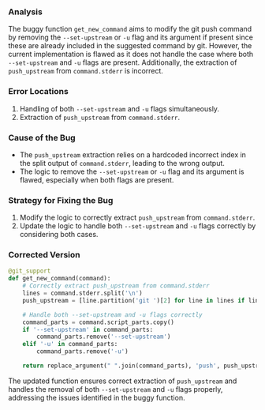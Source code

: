 ### Analysis
The buggy function `get_new_command` aims to modify the git push command by removing the `--set-upstream` or `-u` flag and its argument if present since these are already included in the suggested command by git. However, the current implementation is flawed as it does not handle the case where both `--set-upstream` and `-u` flags are present. Additionally, the extraction of `push_upstream` from `command.stderr` is incorrect.

### Error Locations
1. Handling of both `--set-upstream` and `-u` flags simultaneously.
2. Extraction of `push_upstream` from `command.stderr`.

### Cause of the Bug
- The `push_upstream` extraction relies on a hardcoded incorrect index in the split output of `command.stderr`, leading to the wrong output.
- The logic to remove the `--set-upstream` or `-u` flag and its argument is flawed, especially when both flags are present.

### Strategy for Fixing the Bug
1. Modify the logic to correctly extract `push_upstream` from `command.stderr`.
2. Update the logic to handle both `--set-upstream` and `-u` flags correctly by considering both cases.

### Corrected Version
```python
@git_support
def get_new_command(command):
    # Correctly extract push_upstream from command.stderr
    lines = command.stderr.split('\n')
    push_upstream = [line.partition('git ')[2] for line in lines if line.startswith('    git push --set-upstream')][0]

    # Handle both --set-upstream and -u flags correctly
    command_parts = command.script_parts.copy()
    if '--set-upstream' in command_parts:
        command_parts.remove('--set-upstream')
    elif '-u' in command_parts:
        command_parts.remove('-u')

    return replace_argument(" ".join(command_parts), 'push', push_upstream)
```

The updated function ensures correct extraction of `push_upstream` and handles the removal of both `--set-upstream` and `-u` flags properly, addressing the issues identified in the buggy function.